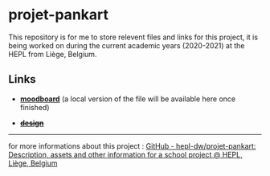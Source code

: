 # projet-pankart

This repository is for me to store relevent files and links for this project, it is being worked on during the current academic years (2020-2021) at the HEPL from Liège, Belgium.

## Links

- [**moodboard**](https://app.milanote.com/1Ld0xc1VMS4p2t?p=lDBOsbb3mC7) (a local version of the file will be available here once finished)

- ~~[**design**](#)~~

---

for more informations about this project : 
[GitHub - hepl-dw/projet-pankart: Description, assets and other information for a school project @ HEPL, Liège, Belgium](https://github.com/hepl-dw/projet-pankart)


